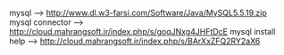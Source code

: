 mysql --> http://www.dl.w3-farsi.com/Software/Java/MySQL5.5.19.zip
mysql connector --> http://cloud.mahrangsoft.ir/index.php/s/goqJNxg4JHFtDcE
mysql install help --> http://cloud.mahrangsoft.ir/index.php/s/BArXxZFQ2RY2aX6
